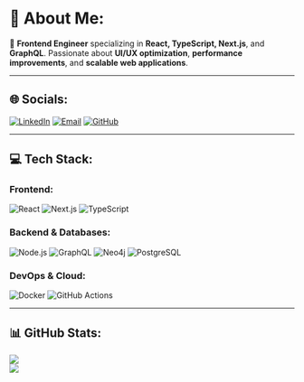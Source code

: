  # 💫 About Me:

🚀 **Frontend Engineer** specializing in **React, TypeScript, Next.js**, and **GraphQL**. Passionate about **UI/UX optimization**, **performance improvements**, and **scalable web applications**.

---

## 🌐 Socials:

[![LinkedIn](https://img.shields.io/badge/LinkedIn-%230077B5.svg?logo=linkedin&logoColor=white)](https://linkedin.com/in/jan-smrcka)  [![Email](https://img.shields.io/badge/Email-D14836?logo=gmail&logoColor=white)](mailto:info@jansmrcka.dev) [![GitHub](https://img.shields.io/badge/GitHub-181717?logo=github&logoColor=white)](https://github.com/JanSmrcka)

---

## 💻 Tech Stack:

### **Frontend**:

![React](https://img.shields.io/badge/react-%2320232a.svg?style=for-the-badge&logo=react&logoColor=%2361DAFB)  ![Next.js](https://img.shields.io/badge/Next-black?style=for-the-badge&logo=next.js&logoColor=white)  ![TypeScript](https://img.shields.io/badge/typescript-%23007ACC.svg?style=for-the-badge&logo=typescript&logoColor=white)

### **Backend & Databases**:

![Node.js](https://img.shields.io/badge/Node.js-43853D?style=for-the-badge&logo=node.js&logoColor=white)  ![GraphQL](https://img.shields.io/badge/-GraphQL-E10098?style=for-the-badge&logo=graphql&logoColor=white)  ![Neo4j](https://img.shields.io/badge/neo4j-%230091D3.svg?style=for-the-badge&logo=neo4j&logoColor=white)  ![PostgreSQL](https://img.shields.io/badge/postgresql-%23336791.svg?style=for-the-badge&logo=postgresql&logoColor=white)

### **DevOps & Cloud**:

![Docker](https://img.shields.io/badge/docker-%230db7ed.svg?style=for-the-badge&logo=docker&logoColor=white)  ![GitHub Actions](https://img.shields.io/badge/GitHub%20Actions-%232671E5.svg?style=for-the-badge&logo=githubactions&logoColor=white)

---

## 📊 GitHub Stats:

![](https://github-readme-streak-stats.herokuapp.com/?user=JanSmrcka&theme=dark&hide_border=false)  
![](https://github-readme-stats.vercel.app/api/top-langs/?username=JanSmrcka&theme=dark&hide_border=false&include_all_commits=false&count_private=false&layout=compact)
 
 
